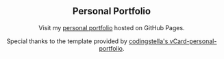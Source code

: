 <div align="center">

## Personal Portfolio

Visit my [personal portfolio](https://tenzin-kunsang648.github.io/resume/) hosted on GitHub Pages.

Special thanks to the template provided by [codingstella's vCard-personal-portfolio](https://github.com/codingstella/vCard-personal-portfolio/tree/main).

</div>
